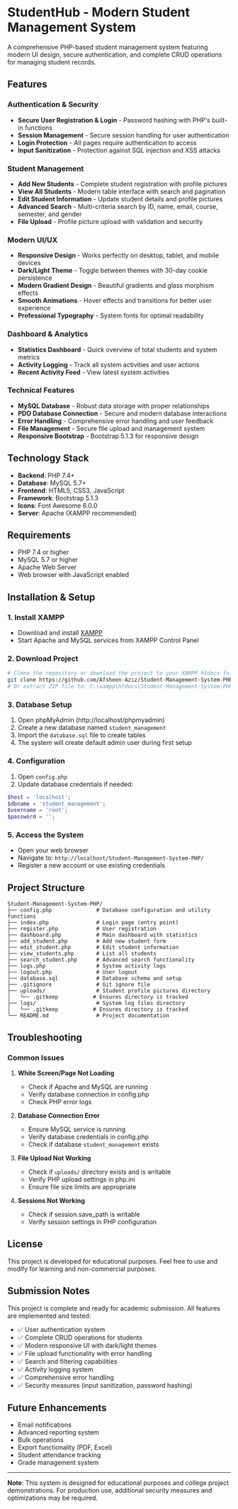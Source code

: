 # StudentHub - Modern Student Management System

A comprehensive PHP-based student management system featuring modern UI design, secure authentication, and complete CRUD operations for managing student records.

## Features

### Authentication & Security
- **Secure User Registration & Login** - Password hashing with PHP's built-in functions
- **Session Management** - Secure session handling for user authentication
- **Login Protection** - All pages require authentication to access
- **Input Sanitization** - Protection against SQL injection and XSS attacks

### Student Management
- **Add New Students** - Complete student registration with profile pictures
- **View All Students** - Modern table interface with search and pagination
- **Edit Student Information** - Update student details and profile pictures
- **Advanced Search** - Multi-criteria search by ID, name, email, course, semester, and gender
- **File Upload** - Profile picture upload with validation and security

### Modern UI/UX
- **Responsive Design** - Works perfectly on desktop, tablet, and mobile devices
- **Dark/Light Theme** - Toggle between themes with 30-day cookie persistence
- **Modern Gradient Design** - Beautiful gradients and glass morphism effects
- **Smooth Animations** - Hover effects and transitions for better user experience
- **Professional Typography** - System fonts for optimal readability

### Dashboard & Analytics
- **Statistics Dashboard** - Quick overview of total students and system metrics
- **Activity Logging** - Track all system activities and user actions
- **Recent Activity Feed** - View latest system activities

### Technical Features
- **MySQL Database** - Robust data storage with proper relationships
- **PDO Database Connection** - Secure and modern database interactions
- **Error Handling** - Comprehensive error handling and user feedback
- **File Management** - Secure file upload and management system
- **Responsive Bootstrap** - Bootstrap 5.1.3 for responsive design

## Technology Stack

- **Backend**: PHP 7.4+
- **Database**: MySQL 5.7+
- **Frontend**: HTML5, CSS3, JavaScript
- **Framework**: Bootstrap 5.1.3
- **Icons**: Font Awesome 6.0.0
- **Server**: Apache (XAMPP recommended)

## Requirements

- PHP 7.4 or higher
- MySQL 5.7 or higher
- Apache Web Server
- Web browser with JavaScript enabled

## Installation & Setup

### 1. Install XAMPP
- Download and install [XAMPP](https://www.apachefriends.org/download.html)
- Start Apache and MySQL services from XAMPP Control Panel

### 2. Download Project
```bash
# Clone the repository or download the project to your XAMPP htdocs folder
git clone https://github.com/Afsheen-Aziz/Student-Management-System-PHP.git
# Or extract ZIP file to: C:\xampp\htdocs\Student-Management-System-PHP\
```

### 3. Database Setup
1. Open phpMyAdmin (http://localhost/phpmyadmin)
2. Create a new database named `student_management`
3. Import the `database.sql` file to create tables
4. The system will create default admin user during first setup

### 4. Configuration
1. Open `config.php`
2. Update database credentials if needed:
```php
$host = 'localhost';
$dbname = 'student_management';
$username = 'root';
$password = '';
```

### 5. Access the System
- Open your web browser
- Navigate to: `http://localhost/Student-Management-System-PHP/`
- Register a new account or use existing credentials

## Project Structure

```
Student-Management-System-PHP/
├── config.php              # Database configuration and utility functions
├── index.php               # Login page (entry point)
├── register.php            # User registration
├── dashboard.php           # Main dashboard with statistics
├── add_student.php         # Add new student form
├── edit_student.php        # Edit student information
├── view_students.php       # List all students
├── search_student.php      # Advanced search functionality
├── logs.php                # System activity logs
├── logout.php              # User logout
├── database.sql            # Database schema and setup
├── .gitignore              # Git ignore file
├── uploads/                # Student profile pictures directory
│   └── .gitkeep           # Ensures directory is tracked
├── logs/                   # System log files directory
│   └── .gitkeep           # Ensures directory is tracked
└── README.md               # Project documentation
```

## Troubleshooting

### Common Issues

1. **White Screen/Page Not Loading**
   - Check if Apache and MySQL are running
   - Verify database connection in config.php
   - Check PHP error logs

2. **Database Connection Error**
   - Ensure MySQL service is running
   - Verify database credentials in config.php
   - Check if database `student_management` exists

3. **File Upload Not Working**
   - Check if `uploads/` directory exists and is writable
   - Verify PHP upload settings in php.ini
   - Ensure file size limits are appropriate

4. **Sessions Not Working**
   - Check if session.save_path is writable
   - Verify session settings in PHP configuration

## License

This project is developed for educational purposes. Feel free to use and modify for learning and non-commercial purposes.

## Submission Notes

This project is complete and ready for academic submission. All features are implemented and tested:

- ✅ User authentication system
- ✅ Complete CRUD operations for students
- ✅ Modern responsive UI with dark/light themes
- ✅ File upload functionality with error handling
- ✅ Search and filtering capabilities
- ✅ Activity logging system
- ✅ Comprehensive error handling
- ✅ Security measures (input sanitization, password hashing)

## Future Enhancements

- Email notifications
- Advanced reporting system
- Bulk operations
- Export functionality (PDF, Excel)
- Student attendance tracking
- Grade management system

---

**Note**: This system is designed for educational purposes and college project demonstrations. For production use, additional security measures and optimizations may be required.
